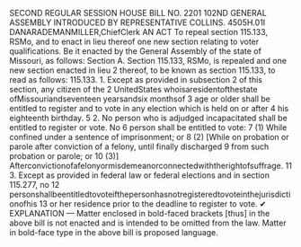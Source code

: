 SECOND REGULAR SESSION
HOUSE BILL NO. 2201
102ND GENERAL ASSEMBLY
INTRODUCED BY REPRESENTATIVE COLLINS.
4505H.01I DANARADEMANMILLER,ChiefClerk
AN ACT
To repeal section 115.133, RSMo, and to enact in lieu thereof one new section relating to
voter qualifications.
Be it enacted by the General Assembly of the state of Missouri, as follows:
Section A. Section 115.133, RSMo, is repealed and one new section enacted in lieu
2 thereof, to be known as section 115.133, to read as follows:
115.133. 1. Except as provided in subsection 2 of this section, any citizen of the
2 UnitedStates whoisaresidentofthestate ofMissouriandseventeen yearsandsix monthsof
3 age or older shall be entitled to register and to vote in any election which is held on or after
4 his eighteenth birthday.
5 2. No person who is adjudged incapacitated shall be entitled to register or vote. No
6 person shall be entitled to vote:
7 (1) While confined under a sentence of imprisonment; or
8 (2) [While on probation or parole after conviction of a felony, until finally discharged
9 from such probation or parole; or
10 (3)] Afterconvictionofafelonyormisdemeanorconnectedwiththerightofsuffrage.
11 3. Except as provided in federal law or federal elections and in section 115.277, no
12 personshallbeentitledtovoteifthepersonhasnotregisteredtovoteinthejurisdictionofhis
13 or her residence prior to the deadline to register to vote.
✔
EXPLANATION — Matter enclosed in bold-faced brackets [thus] in the above bill is not enacted and is
intended to be omitted from the law. Matter in bold-face type in the above bill is proposed language.